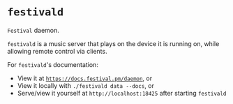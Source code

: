 # `festivald`
`Festival` daemon.

`festivald` is a music server that plays on the device it is running on, while allowing remote control via clients.

For `festivald`'s documentation:

- View it at [`https://docs.festival.pm/daemon`](https://docs.festival.pm/daemon), or
- View it locally with `./festivald data --docs`, or
- Serve/view it yourself at `http://localhost:18425` after starting `festivald`
